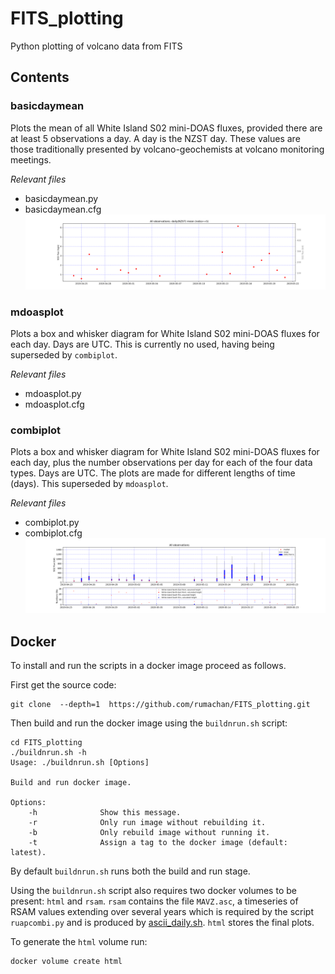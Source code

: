 # FITS_plotting
Python plotting of volcano data from FITS

## Contents

### basicdaymean
Plots the mean of all White Island S02 mini-DOAS fluxes, provided there are at least 5 observations a day. A day is the NZST day. These values are those traditionally presented by volcano-geochemists at volcano monitoring meetings.

_Relevant files_
- basicdaymean.py
- basicdaymean.cfg
![GitHub Logo](/readme_images/mdoas.daymean5.png)

### mdoasplot
Plots a box and whisker diagram for White Island S02 mini-DOAS fluxes for each day. Days are UTC. This is currently no used, having being superseded by `combiplot`.

_Relevant files_
- mdoasplot.py
- mdoasplot.cfg

### combiplot
Plots a box and whisker diagram for White Island S02 mini-DOAS fluxes for each day, plus the number observations per day for each of the four data types. Days are UTC. The plots are made for different lengths of time (days). This superseded by `mdoasplot`.

_Relevant files_
- combiplot.py
- combiplot.cfg
![GitHub Logo](/readme_images/mdoas.allobs_30.png)

## Docker

To install and run the scripts in a docker image proceed as follows.

First get the source code:

```
git clone  --depth=1  https://github.com/rumachan/FITS_plotting.git
```

Then build and run the docker image using the `buildnrun.sh` script:

```
cd FITS_plotting
./buildnrun.sh -h
Usage: ./buildnrun.sh [Options]

Build and run docker image.

Options:
    -h              Show this message.
    -r              Only run image without rebuilding it.
    -b              Only rebuild image without running it.
    -t              Assign a tag to the docker image (default: latest).
```

By default `buildnrun.sh` runs both the build and run stage.

Using the `buildnrun.sh` script also requires two docker volumes to be present: `html` and `rsam`.
`rsam` contains the file `MAVZ.asc`, a timeseries of RSAM values extending over several years
which is required by the script `ruapcombi.py` and is produced by [ascii_daily.sh](https://github.com/rumachan/RSAM/blob/master/ascii_daily.sh). `html` stores the final plots.

To generate the `html` volume run:

```
docker volume create html
```


